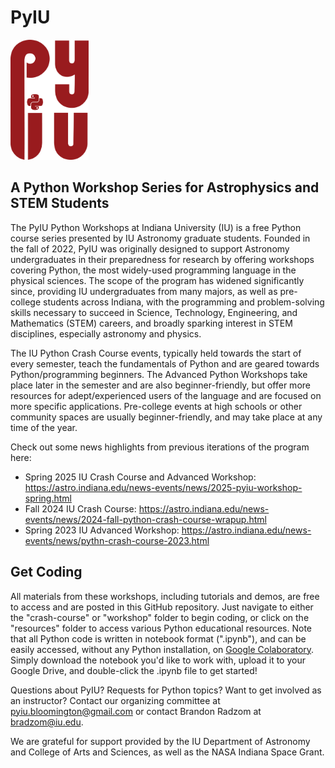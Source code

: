 # PyIU
<img src="pyiu_logo.png" width="125" height="192">

## A Python Workshop Series for Astrophysics and STEM Students

The PyIU Python Workshops at Indiana University (IU) is a free Python course series presented by IU Astronomy graduate students. Founded in the fall of 2022, PyIU was originally designed to support Astronomy undergraduates in their preparedness for research by offering workshops covering Python, the most widely-used programming language in the physical sciences. The scope of the program has widened significantly since, providing IU undergraduates from many majors, as well as pre-college students across Indiana, with the programming and problem-solving skills necessary to succeed in Science, Technology, Engineering, and Mathematics (STEM) careers, and broadly sparking interest in STEM disciplines, especially astronomy and physics.

The IU Python Crash Course events, typically held towards the start of every semester, teach the fundamentals of Python and are geared towards Python/programming beginners. The Advanced Python Workshops take place later in the semester and are also beginner-friendly, but offer more resources for adept/experienced users of the language and are focused on more specific applications. Pre-college events at high schools or other community spaces are usually beginner-friendly, and may take place at any time of the year.

Check out some news highlights from previous iterations of the program here:
- Spring 2025 IU Crash Course and Advanced Workshop: <a href="astro.indiana.edu/news-events/news/2025-pyiu-workshop-spring.html">https://astro.indiana.edu/news-events/news/2025-pyiu-workshop-spring.html</a>
- Fall 2024 IU Crash Course: <a href="astro.indiana.edu/news-events/news/2024-fall-python-crash-course-wrapup.html">https://astro.indiana.edu/news-events/news/2024-fall-python-crash-course-wrapup.html</a>
- Spring 2023 IU Advanced Workshop: <a href="astro.indiana.edu/news-events/news/2024-fall-python-crash-course-wrapup.html">https://astro.indiana.edu/news-events/news/pythn-crash-course-2023.html</a>

## Get Coding

All materials from these workshops, including tutorials and demos, are free to access and are posted in this GitHub repository. Just navigate to either the "crash-course" or "workshop" folder to begin coding, or click on the "resources" folder to access various Python educational resources. Note that all Python code is written in notebook format (".ipynb"), and can be easily accessed, without any Python installation, on <a href="https://colab.google/">Google Colaboratory</a>. Simply download the notebook you'd like to work with, upload it to your Google Drive, and double-click the .ipynb file to get started!

Questions about PyIU? Requests for Python topics? Want to get involved as an instructor? Contact our organizing committee at <a href="pyiu.bloomington@gmail.com">pyiu.bloomington@gmail.com</a> or contact Brandon Radzom at <a href="bradzom@iu.edu">bradzom@iu.edu</a>.

We are grateful for support provided by the IU Department of Astronomy and College of Arts and Sciences, as well as the NASA Indiana Space Grant.
